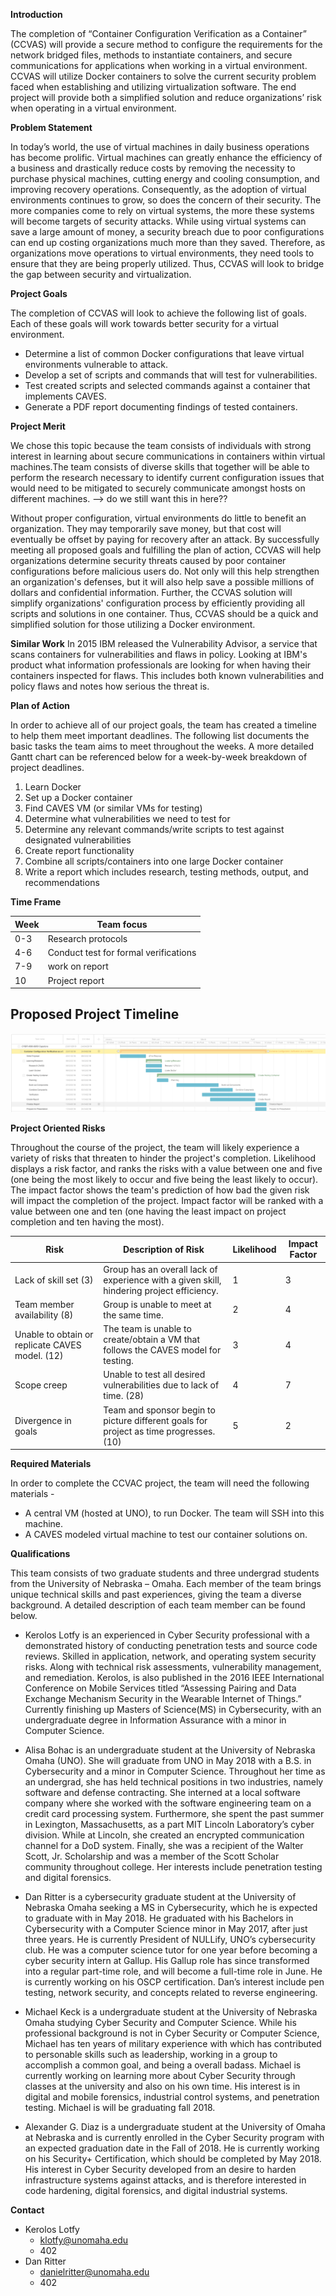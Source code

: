 **Introduction**

The completion of “Container Configuration Verification as a Container” (CCVAS) will provide a secure method to configure the requirements for the network bridged files, methods to instantiate containers, and secure communications for applications when working in a virtual environment.  CCVAS will utilize Docker containers to solve the current security problem faced when establishing and utilizing virtualization software.  The end project will provide both a simplified solution and reduce organizations’ risk when operating in a virtual environment.

**Problem Statement**

In today’s world, the use of virtual machines in daily business operations has become prolific.  Virtual machines can greatly enhance the efficiency of a business and drastically reduce costs by removing the necessity to purchase physical machines, cutting energy and cooling consumption, and improving recovery operations.  Consequently, as the adoption of virtual environments continues to grow, so does the concern of their security.  The more companies come to rely on virtual systems, the more these systems will become targets of security attacks.  While using virtual systems can save a large amount of money, a security breach due to poor configurations can end up costing organizations much more than they saved.  Therefore, as organizations move operations to virtual environments, they need tools to ensure that they are being properly utilized. Thus, CCVAS will look to bridge the gap between security and virtualization.

**Project Goals**

The completion of CCVAS will look to achieve the following list of goals.  Each of these goals will work towards better security for a virtual environment.
* Determine a list of common Docker configurations that leave virtual environments vulnerable to attack.
* Develop a set of scripts and commands that will test for vulnerabilities.
* Test created scripts and selected commands against a container that implements CAVES.
* Generate a PDF report documenting findings of tested containers.

**Project Merit**

We chose this topic because the team consists of individuals with strong interest in learning about secure communications in containers within virtual machines.The team consists of diverse skills that together will be able to perform the research necessary to identify current configuration issues that would need to be mitigated to securely communicate amongst hosts on different machines.  --> do we still want this in here??

Without proper configuration, virtual environments do little to benefit an organization.  They may temporarily save money, but that cost will eventually be offset by paying for recovery after an attack.  By successfully meeting all proposed goals and fulfilling the plan of action, CCVAS will help organizations determine security threats caused by poor container configurations before malicious users do.  Not only will this help strengthen an organization's defenses, but it will also help save a possible millions of dollars and confidential information.  Further, the CCVAS solution will simplify organizations' configuration process by efficiently providing all scripts and solutions in one container.  Thus, CCVAS should be a quick and simplified solution for those utilizing a Docker environment.

**Similar Work**
In 2015 IBM released the Vulnerability Advisor, a service that scans containers for vulnerabilities and flaws in policy. Looking at IBM's product what information professionals are looking for when having their containers inspected for flaws. This includes both known vulnerabilities and policy flaws and notes how serious the threat is.

**Plan of Action**

In order to achieve all of our project goals, the team has created a timeline to help them meet important deadlines.  The following list documents the basic tasks the team aims to meet throughout the weeks.  A more detailed Gantt chart can be referenced below for a week-by-week breakdown of project deadlines.

1. Learn Docker
2. Set up a Docker container
3. Find CAVES VM (or similar VMs for testing)
4. Determine what vulnerabilities we need to test for
5. Determine any relevant commands/write scripts to test against designated vulnerabilities
6. Create report functionality
7. Combine all scripts/containers into one large Docker container
8. Write a report which includes research, testing methods, output, and recommendations




**Time Frame**

| Week          | Team focus    |
| ------------- | ------------- |
| 0-3           | Research protocols|
| 4-6           | Conduct test for formal verifications|
| 7-9           | work on report |
| 10            | Project report  |


## Proposed Project Timeline
![Gant Chart](/assets/gant_chart.png "Project Timeline")


**Project Oriented Risks**

Throughout the course of the project, the team will likely experience a variety of risks that threaten to hinder the project's completion.  Likelihood displays a risk factor, and ranks the risks with a value between one and five (one being the most likely to occur and five being the least likely to occur).  The impact factor shows the team's prediction of how bad the given risk will impact the completion of the project.  Impact factor will be ranked with a value between one and ten (one having the least impact on project completion and ten having the most).

| Risk       | Description of Risk | Likelihood | Impact Factor |
| ---------- | ------------------- | ---------- | ------------- |
| Lack of skill set (3) | Group has an overall lack of experience with a given skill, hindering project efficiency.| 1 | 3 |
| Team member availability (8) | Group is unable to meet at the same time. | 2 | 4 |
| Unable to obtain or replicate CAVES model. (12) | The team is unable to create/obtain a VM that follows the CAVES model for testing. | 3 | 4|
| Scope creep | Unable to test all desired vulnerabilities due to lack of time. (28) | 4 | 7 |
| Divergence in goals | Team and sponsor begin to picture different goals for project as time progresses. (10) | 5 | 2 |

**Required Materials**

In order to complete the CCVAC project, the team will need the following materials -

* A central VM (hosted at UNO), to run Docker.  The team will SSH into this machine.
* A CAVES modeled virtual machine to test our container solutions on.

**Qualifications**

This team consists of two graduate students and three undergrad students from the University of Nebraska – Omaha.  Each member of the team brings unique technical skills and past experiences, giving the team a diverse background.  A detailed description of each team member can be found below.

* Kerolos Lotfy is an experienced in Cyber Security professional with a demonstrated history of conducting penetration tests and source code reviews. Skilled in application, network, and operating system security risks. Along with technical risk assessments, vulnerability management, and remediation. Kerolos, is also published in the 2016 IEEE International Conference on Mobile Services titled “Assessing Pairing and Data Exchange Mechanism Security in the Wearable Internet of Things.” Currently finishing up Masters of Science(MS) in Cybersecurity, with an undergraduate degree in Information Assurance with a minor in Computer Science.

* Alisa Bohac is an undergraduate student at the University of Nebraska Omaha (UNO).  She will graduate from UNO in May 2018 with a B.S. in Cybersecurity and a minor in Computer Science.  Throughout her time as an undergrad, she has held technical positions in two industries, namely software and defense contracting.  She interned at a local software company where she worked with the software engineering team on a credit card processing system.  Furthermore, she spent the past summer in Lexington, Massachusetts, as a part MIT Lincoln Laboratory’s cyber division.  While at Lincoln, she created an encrypted communication channel for a DoD system.  Finally, she was a recipient of the Walter Scott, Jr. Scholarship and was a member of the Scott Scholar community throughout college.  Her interests include penetration testing and digital forensics.

* Dan Ritter is a cybersecurity graduate student at the University of Nebraska Omaha seeking a MS in Cybersecurity, which he is expected to graduate with in May 2018. He graduated with his Bachelors in Cybersecurity with a Computer Science minor in May 2017, after just three years. He is currently President of NULLify, UNO’s cybersecurity club. He was a computer science tutor for one year before becoming a cyber security intern at Gallup. His Gallup role has since transformed into a regular part-time role, and will become a full-time role in June. He is currently working on his OSCP certification. Dan’s interest include pen testing, network security, and concepts related to reverse engineering.

* Michael Keck is a undergraduate student at the University of Nebraska Omaha studying Cyber Security and Computer Science.  While his professional background is not in Cyber Security or Computer Science, Michael has ten years of military experience with which has contributed to personable skills such as leadership, working in a group to accomplish a common goal, and being a overall badass.  Michael is currently working on learning more about Cyber Security through classes at the university and also on his own time.  His interest is in digital and mobile forensics, industrial control systems, and penetration testing.  Michael is will be graduating fall 2018.

* Alexander G. Diaz is a undergraduate student at the University of Omaha at Nebraska and is currently enrolled in the Cyber Security program with an expected graduation date in the Fall of 2018. He is currently working on his Security+ Certification, which should be completed by May 2018. His interest in Cyber Security developed from an desire to harden infrastructure systems against attacks, and is therefore interested in code hardening, digital forensics, and digital industrial systems.

**Contact**

- Kerolos Lotfy
  - klotfy@unomaha.edu
  - 402
- Dan Ritter
  - danielritter@unomaha.edu
  - 402
